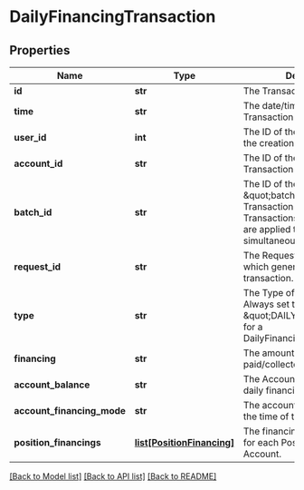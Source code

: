 # DailyFinancingTransaction

## Properties
Name | Type | Description | Notes
------------ | ------------- | ------------- | -------------
**id** | **str** | The Transaction&#39;s Identifier. | [optional] 
**time** | **str** | The date/time when the Transaction was created. | [optional] 
**user_id** | **int** | The ID of the user that initiated the creation of the Transaction. | [optional] 
**account_id** | **str** | The ID of the Account the Transaction was created for. | [optional] 
**batch_id** | **str** | The ID of the \&quot;batch\&quot; that the Transaction belongs to. Transactions in the same batch are applied to the Account simultaneously. | [optional] 
**request_id** | **str** | The Request ID of the request which generated the transaction. | [optional] 
**type** | **str** | The Type of the Transaction. Always set to \&quot;DAILY_FINANCING\&quot; for a DailyFinancingTransaction. | [optional] 
**financing** | **str** | The amount of financing paid/collected for the Account. | [optional] 
**account_balance** | **str** | The Account&#39;s balance after daily financing. | [optional] 
**account_financing_mode** | **str** | The account financing mode at the time of the daily financing. | [optional] 
**position_financings** | [**list[PositionFinancing]**](PositionFinancing.md) | The financing paid/collected for each Position in the Account. | [optional] 

[[Back to Model list]](../README.md#documentation-for-models) [[Back to API list]](../README.md#documentation-for-api-endpoints) [[Back to README]](../README.md)



